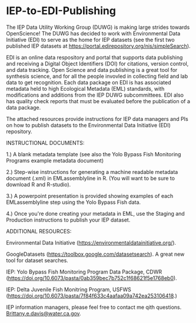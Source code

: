 # IEP-to-EDI-Publishing
The IEP Data Utility Working Group (DUWG) is making large strides towards OpenScience! The DUWG has decided to work with Environmental Data Initiative (EDI) to serve as the home for IEP datasets (see the first two published IEP datasets at https://portal.edirepository.org/nis/simpleSearch). 

EDI is an online data respository and portal that supports data publishing and receiving a Digital Object Identifiers (DOI) for citations, version control, and data tracking. Open Science and data publishing is a great tool for synthesis science, and for all the people invovled in collecting field and lab data to get recognition. 
Each data package on EDI is has associated metadata held to high Ecological Metadata (EML) standards, with modifications and additions from the IEP DUWG subcommittees. 
EDI also has quality check reports that must be evaluated before the publication of a data package. 

The attached resources provide instructions for IEP data managers and PIs on how to publish datasets to the Environmental Data Initiative (EDI) repository. 


INSTRUCTIONAL DOCUMENTS:

1.) A blank metadata template  (see also the Yolo Bypass Fish Monitoring Programs example metadata document)

2.) Step-wise instructions for generating a machine readable metadata document (.xml) in EMLassemblyline in R. (You will want to be sure to download R and R-studio).

3.) A powerpoint presentation is provided showing examples of each EMLassemblyline step using the Yolo Bypass Fish data.

4.) Once you're done creating your metadata in EML, use the Staging and Production instructions to publish your IEP dataset.




ADDITIONAL RESOURCES:

Environmental Data Initiative (https://environmentaldatainitiative.org/).

GoogleDatasets (https://toolbox.google.com/datasetsearch). A great new tool for dataset searches.

IEP: Yolo Bypass Fish Monitoring Program Data Package, CDWR (https://doi.org/10.6073/pasta/0ab359bec7b752c1f68621f5e1768eb0).

IEP: Delta Juvenile Fish Monitring Program, USFWS (https://doi.org/10.6073/pasta/7f84f633c4aafaa09a742ea253106418.)



IEP information managers, please feel free to contact me qith questions. Brittany.e.davis@water.ca.gov.

